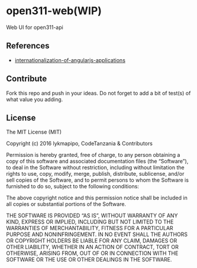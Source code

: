 # open311-web(WIP)

Web UI for open311-api


## References
- [internationalization-of-angularjs-applications](https://scotch.io/tutorials/internationalization-of-angularjs-applications)


## Contribute

Fork this repo and push in your ideas. 
Do not forget to add a bit of test(s) of what value you adding.

## License

The MIT License (MIT)

Copyright (c) 2016 lykmapipo, CodeTanzania & Contributors

Permission is hereby granted, free of charge, to any person obtaining a copy of this software and associated documentation files (the “Software”), to deal in the Software without restriction, including without limitation the rights to use, copy, modify, merge, publish, distribute, sublicense, and/or sell copies of the Software, and to permit persons to whom the Software is furnished to do so, subject to the following conditions:

The above copyright notice and this permission notice shall be included in all copies or substantial portions of the Software.

THE SOFTWARE IS PROVIDED “AS IS”, WITHOUT WARRANTY OF ANY KIND, EXPRESS OR IMPLIED, INCLUDING BUT NOT LIMITED TO THE WARRANTIES OF MERCHANTABILITY, FITNESS FOR A PARTICULAR PURPOSE AND NONINFRINGEMENT. IN NO EVENT SHALL THE AUTHORS OR COPYRIGHT HOLDERS BE LIABLE FOR ANY CLAIM, DAMAGES OR OTHER LIABILITY, WHETHER IN AN ACTION OF CONTRACT, TORT OR OTHERWISE, ARISING FROM, OUT OF OR IN CONNECTION WITH THE SOFTWARE OR THE USE OR OTHER DEALINGS IN THE SOFTWARE.